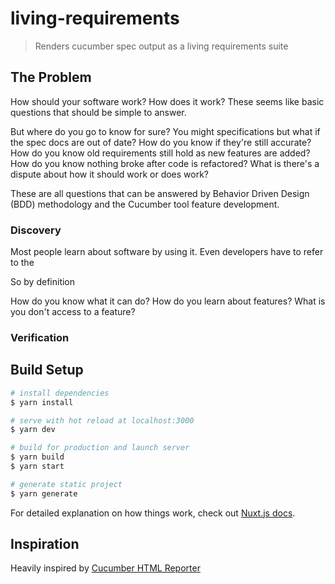 # living-requirements

> Renders cucumber spec output as a living requirements suite 

## The Problem

How should your software work? How does it work? These seems like basic questions that should be simple to answer. 

But where do you go to know for sure? You might specifications but what if the spec docs are out of date? How do you know if they're still accurate? How do you know old requirements still hold as new features are added? How do you know nothing broke after code is refactored? What is there's a dispute about how it should work or does work?

These are all questions that can be answered by Behavior Driven Design (BDD) methodology and the Cucumber tool feature development. 

### Discovery

Most people learn about software by using it. Even developers have to refer to the   

So by definition 

How do you know what it can do? How do you learn about features? What is you don't access to a feature?

### Verification
 

## Build Setup

``` bash
# install dependencies
$ yarn install

# serve with hot reload at localhost:3000
$ yarn dev

# build for production and launch server
$ yarn build
$ yarn start

# generate static project
$ yarn generate
```

For detailed explanation on how things work, check out [Nuxt.js docs](https://nuxtjs.org).

## Inspiration

Heavily inspired by [Cucumber HTML Reporter](https://github.com/gkushang/cucumber-html-reporter)
